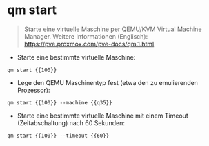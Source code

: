 # qm start

> Starte eine virtuelle Maschine per QEMU/KVM Virtual Machine Manager. 
> Weitere Informationen (Englisch): <https://pve.proxmox.com/pve-docs/qm.1.html>.

- Starte eine bestimmte virtuelle Maschine:

`qm start {{100}}`

- Lege den QEMU Maschinentyp fest (etwa den zu emulierenden Prozessor):

`qm start {{100}} --machine {{q35}}`

- Starte eine bestimmte virtuelle Maschine mit einem Timeout (Zeitabschaltung) nach 60 Sekunden:

`qm start {{100}} --timeout {{60}}`
